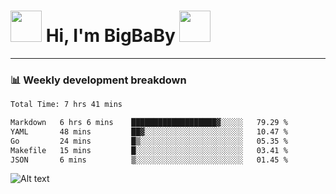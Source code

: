 <!-- Title -->
<h1>
    <img src="https://media.tenor.com/TlyRveJkgo4AAAAi/cloud-cloud-strife.gif" width="50"/>
    Hi, I'm BigBaBy
    <img src="https://media.tenor.com/TlyRveJkgo4AAAAi/cloud-cloud-strife.gif" width="50"/>
</h1>

---

<h3> 📊 Weekly development breakdown </h3>
<!-- waka-readme-stats -->

<!--START_SECTION:waka-->

```txt
Total Time: 7 hrs 41 mins

Markdown   6 hrs 6 mins    ███████████████████▓░░░░░   79.29 %
YAML       48 mins         ██▓░░░░░░░░░░░░░░░░░░░░░░   10.47 %
Go         24 mins         █▒░░░░░░░░░░░░░░░░░░░░░░░   05.35 %
Makefile   15 mins         █░░░░░░░░░░░░░░░░░░░░░░░░   03.41 %
JSON       6 mins          ▒░░░░░░░░░░░░░░░░░░░░░░░░   01.45 %
```

<!--END_SECTION:waka-->

![Alt text](https://spotify-recently-played-readme.vercel.app/api?user=21b7yx6vkj66csord5swswvza&count=10&width=500)
